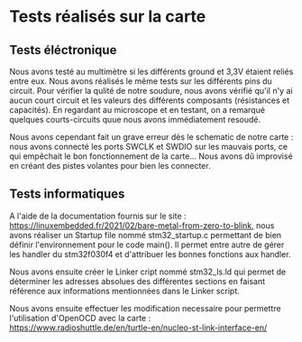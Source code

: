 # Tests réalisés sur la carte

## Tests éléctronique
Nous avons testé au multimètre si les différents ground et 3,3V étaient reliés entre eux. Nous avons réalisés le même tests sur les différents pins du circuit.
Pour vérifier la qulité de notre soudure, nous avons vérifié qu'il n'y ai aucun court circuit et les valeurs des différents composants (résistances et capacités).
En regardant au microscope et en testant, on a remarqué quelques courts-circuits quue nous avons immédiatement resoudé.

Nous avons cependant fait un grave erreur dès le schematic de notre carte : nous avons connecté les ports SWCLK et SWDIO sur les mauvais ports, ce qui empêchait le bon fonctionnement de la carte... Nous avons dû improvisé en créant des pistes volantes pour bien les connecter.

## Tests informatiques

A l'aide de la documentation fournis sur le site : https://linuxembedded.fr/2021/02/bare-metal-from-zero-to-blink, nous avons réaliser un Startup file nommé stm32_startup.c permettant de bien définir l'environnement pour le code main().
Il permet entre autre de gérer les handler du stm32f030f4 et d'attribuer les bonnes fonctions aux handler.

Nous avons ensuite créer le Linker cript nommé stm32_ls.ld qui permet de déterminer les adresses absolues des différentes sections en faisant référence aux informations mentionnées dans le Linker script.

Nous avons ensuite effectuer les modification necessaire pour permettre l'utilisation d'OpenOCD avec la carte : https://www.radioshuttle.de/en/turtle-en/nucleo-st-link-interface-en/

